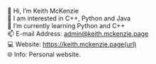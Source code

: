  👋 Hi, I’m Keith McKenzie <br>
 👀 I am interested in C++, Python and Java <br>
 🌱 I’m currently learning Python and C++ <br>
 📫 E-mail Address: admin@keith.mckenzie.page <br>
 💻 Website: https://keith.mckenzie.page(url) <br>
 🌐 Info: Personal website.
